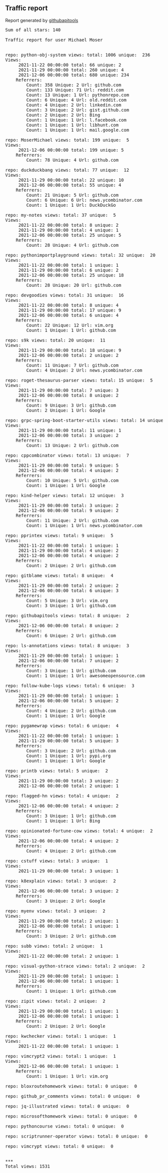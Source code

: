 <h2> Traffic report </h2>

Report generated by <a href="https://github.com/MoserMichael/githubapitools">githubapitools</a>

<pre>
Sum of all stars: 140

Traffic report for user Michael Moser


repo: python-obj-system views: total: 1006 unique:  236
Views:
	 2021-11-22 00:00:00 total: 66 unique: 2
	 2021-11-29 00:00:00 total: 260 unique: 4
	 2021-12-06 00:00:00 total: 680 unique: 234
	Referrers:
		Count: 358 Unique: 2 Url: github.com
		Count: 133 Unique: 71 Url: reddit.com
		Count: 13 Unique: 1 Url: pythonrepo.com
		Count: 6 Unique: 4 Url: old.reddit.com
		Count: 4 Unique: 2 Url: linkedin.com
		Count: 3 Unique: 2 Url: gist.github.com
		Count: 2 Unique: 2 Url: Bing
		Count: 1 Unique: 1 Url: l.facebook.com
		Count: 1 Unique: 1 Url: libhunt.com
		Count: 1 Unique: 1 Url: mail.google.com

repo: MoserMichael views: total: 199 unique:  5
Views:
	 2021-12-06 00:00:00 total: 199 unique: 5
	Referrers:
		Count: 78 Unique: 4 Url: github.com

repo: duckduckbang views: total: 77 unique:  12
Views:
	 2021-11-29 00:00:00 total: 22 unique: 10
	 2021-12-06 00:00:00 total: 55 unique: 4
	Referrers:
		Count: 21 Unique: 5 Url: github.com
		Count: 6 Unique: 6 Url: news.ycombinator.com
		Count: 1 Unique: 1 Url: DuckDuckGo

repo: my-notes views: total: 37 unique:  5
Views:
	 2021-11-22 00:00:00 total: 8 unique: 2
	 2021-11-29 00:00:00 total: 4 unique: 1
	 2021-12-06 00:00:00 total: 25 unique: 5
	Referrers:
		Count: 28 Unique: 4 Url: github.com

repo: pythonimportplayground views: total: 32 unique:  20
Views:
	 2021-11-22 00:00:00 total: 1 unique: 1
	 2021-11-29 00:00:00 total: 6 unique: 2
	 2021-12-06 00:00:00 total: 25 unique: 18
	Referrers:
		Count: 28 Unique: 20 Url: github.com

repo: devgoodies views: total: 31 unique:  16
Views:
	 2021-11-22 00:00:00 total: 8 unique: 4
	 2021-11-29 00:00:00 total: 17 unique: 9
	 2021-12-06 00:00:00 total: 6 unique: 4
	Referrers:
		Count: 22 Unique: 12 Url: vim.org
		Count: 1 Unique: 1 Url: github.com

repo: s9k views: total: 20 unique:  11
Views:
	 2021-11-29 00:00:00 total: 18 unique: 9
	 2021-12-06 00:00:00 total: 2 unique: 2
	Referrers:
		Count: 11 Unique: 7 Url: github.com
		Count: 4 Unique: 2 Url: news.ycombinator.com

repo: roget-thesaurus-parser views: total: 15 unique:  5
Views:
	 2021-11-29 00:00:00 total: 7 unique: 3
	 2021-12-06 00:00:00 total: 8 unique: 2
	Referrers:
		Count: 9 Unique: 3 Url: github.com
		Count: 2 Unique: 1 Url: Google

repo: grpc-spring-boot-starter-utils views: total: 14 unique:  3
Views:
	 2021-11-29 00:00:00 total: 11 unique: 1
	 2021-12-06 00:00:00 total: 3 unique: 2
	Referrers:
		Count: 13 Unique: 2 Url: github.com

repo: cppcombinator views: total: 13 unique:  7
Views:
	 2021-11-29 00:00:00 total: 9 unique: 5
	 2021-12-06 00:00:00 total: 4 unique: 2
	Referrers:
		Count: 10 Unique: 5 Url: github.com
		Count: 1 Unique: 1 Url: Google

repo: kind-helper views: total: 12 unique:  3
Views:
	 2021-11-29 00:00:00 total: 3 unique: 2
	 2021-12-06 00:00:00 total: 9 unique: 2
	Referrers:
		Count: 11 Unique: 2 Url: github.com
		Count: 1 Unique: 1 Url: news.ycombinator.com

repo: pprintex views: total: 9 unique:  5
Views:
	 2021-11-22 00:00:00 total: 1 unique: 1
	 2021-11-29 00:00:00 total: 4 unique: 2
	 2021-12-06 00:00:00 total: 4 unique: 2
	Referrers:
		Count: 2 Unique: 2 Url: github.com

repo: gitblame views: total: 8 unique:  4
Views:
	 2021-11-29 00:00:00 total: 2 unique: 2
	 2021-12-06 00:00:00 total: 6 unique: 3
	Referrers:
		Count: 5 Unique: 3 Url: vim.org
		Count: 3 Unique: 1 Url: github.com

repo: githubapitools views: total: 8 unique:  2
Views:
	 2021-12-06 00:00:00 total: 8 unique: 2
	Referrers:
		Count: 6 Unique: 2 Url: github.com

repo: ls-annotations views: total: 8 unique:  3
Views:
	 2021-11-29 00:00:00 total: 1 unique: 1
	 2021-12-06 00:00:00 total: 7 unique: 2
	Referrers:
		Count: 3 Unique: 1 Url: github.com
		Count: 1 Unique: 1 Url: awesomeopensource.com

repo: follow-kube-logs views: total: 6 unique:  3
Views:
	 2021-11-29 00:00:00 total: 1 unique: 1
	 2021-12-06 00:00:00 total: 5 unique: 2
	Referrers:
		Count: 4 Unique: 2 Url: github.com
		Count: 1 Unique: 1 Url: Google

repo: pygamewrap views: total: 6 unique:  4
Views:
	 2021-11-22 00:00:00 total: 1 unique: 1
	 2021-11-29 00:00:00 total: 5 unique: 3
	Referrers:
		Count: 3 Unique: 2 Url: github.com
		Count: 1 Unique: 1 Url: pypi.org
		Count: 1 Unique: 1 Url: Google

repo: printb views: total: 5 unique:  2
Views:
	 2021-11-29 00:00:00 total: 3 unique: 2
	 2021-12-06 00:00:00 total: 2 unique: 1

repo: flagged-hn views: total: 4 unique:  2
Views:
	 2021-12-06 00:00:00 total: 4 unique: 2
	Referrers:
		Count: 3 Unique: 1 Url: github.com
		Count: 1 Unique: 1 Url: Bing

repo: opinionated-fortune-cow views: total: 4 unique:  2
Views:
	 2021-12-06 00:00:00 total: 4 unique: 2
	Referrers:
		Count: 4 Unique: 2 Url: github.com

repo: cstuff views: total: 3 unique:  1
Views:
	 2021-11-29 00:00:00 total: 3 unique: 1

repo: k8explain views: total: 3 unique:  2
Views:
	 2021-12-06 00:00:00 total: 3 unique: 2
	Referrers:
		Count: 3 Unique: 2 Url: Google

repo: myenv views: total: 3 unique:  2
Views:
	 2021-11-29 00:00:00 total: 2 unique: 1
	 2021-12-06 00:00:00 total: 1 unique: 1
	Referrers:
		Count: 3 Unique: 2 Url: github.com

repo: subb views: total: 2 unique:  1
Views:
	 2021-11-22 00:00:00 total: 2 unique: 1

repo: visual-python-strace views: total: 2 unique:  2
Views:
	 2021-11-29 00:00:00 total: 1 unique: 1
	 2021-12-06 00:00:00 total: 1 unique: 1
	Referrers:
		Count: 1 Unique: 1 Url: github.com

repo: zipit views: total: 2 unique:  2
Views:
	 2021-11-29 00:00:00 total: 1 unique: 1
	 2021-12-06 00:00:00 total: 1 unique: 1
	Referrers:
		Count: 2 Unique: 2 Url: Google

repo: kwchecker views: total: 1 unique:  1
Views:
	 2021-11-22 00:00:00 total: 1 unique: 1

repo: vimcrypt2 views: total: 1 unique:  1
Views:
	 2021-12-06 00:00:00 total: 1 unique: 1
	Referrers:
		Count: 1 Unique: 1 Url: vim.org

repo: bloxroutehomework views: total: 0 unique:  0

repo: github_pr_comments views: total: 0 unique:  0

repo: jq-illustrated views: total: 0 unique:  0

repo: microsofthomework views: total: 0 unique:  0

repo: pythoncourse views: total: 0 unique:  0

repo: scriptrunner-operator views: total: 0 unique:  0

repo: vimcrypt views: total: 0 unique:  0


***
Total views: 1531

